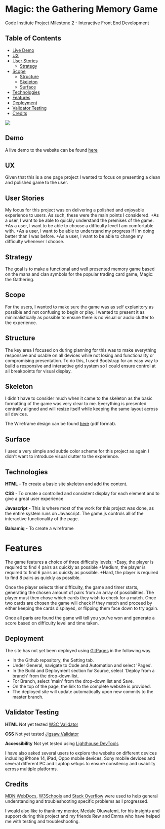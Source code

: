 # Magic: the Gathering Memory Game
Code Institute Project Milestone 2 - Interactive Front End Development

## Table of Contents

+ [Live Demo](#demo)
+ [UX](#ux)
+ [User Stories](#user-stories)
  + [Strategy](#strategy)
+ [Scope](#scope)
  + [Structure](#structure)
  + [Skeleton](#skeleton)
  + [Surface](#surface)
+ [Technologies](#technologies)
+ [Features](#features)
+ [Deployment](#deployment)
+ [Validator Testing](#validator-testing)
+ [Credits](#credits)

![](./readme-assets/responsive.png)

## Demo
A live demo to the website can be found [here](https://arcandrus.github.io/milestone-2/index.html)

## UX
Given that this is a one page project I wanted to focus on presenting a clean and polished game to the user.

## User Stories
My focus for this project was on delivering a polished and enjoyable experience to users. As such, these were the main points I considered.
+As a user, I want to be able to quickly understand the premises of the game.
+As a user, I want to be able to choose a difficulty level I am comfortable with.
+As a user, I want to be able to understand my progress if I'm doing better than I was before.
+As a user, I want to be able to change my difficulty whenever I choose.

## Strategy
The goal is to make a functional and well presented memory game based on the mana and clan symbols for the popular trading card game, Magic: the Gathering.

## Scope
For the users, I wanted to make sure the game was as self explanitory as possible and not confusing to begin or play. I wanted to present it as minimalistically as possible to ensure there is no visual or audio clutter to the experience.

## Structure
The key area I focused on during planning for this was to make everything responsive and usable on all devices while not losing and functionality or compromising presentation. To do this, I used Bootstrap for an easy way to build a responsive and interactive grid system so I could ensure control at all breakpoints for visual display.

## Skeleton
I didn't have to consider much when it came to the skeleton as the basic formatting of the game was very clear to me. Everything is presented centrally aligned and will resize itself while keeping the same layout across all devices.

The Wireframe design can be found [here](./readme-assets/mtg-wireframe.pdf) (pdf format).

## Surface
I used a very simple and subtle color scheme for this project as again I didn't want to introduce visual clutter to the experience.

## Technologies
**HTML** - To create a basic site skeleton and add the content.

**CSS** - To create a controlled and consistent display for each element and to give a great user experience

**Javascript** - This is where most of the work for this project was done, as the entire system runs on Javascript. The game.js controls all of the interactive functionality of the page.

**Balsamiq** - To create a wireframe

# Features
The game features a choice of three difficulty levels;
+Easy, the player is required to find 4 pairs as quickly as possible
+Medium, the player is required to find 6 pairs as quickly as possible.
+Hard, the player is required to find 8 pairs as quickly as possible.

Once the player selects thier difficulty, the game and timer starts, generating the chosen amount of pairs from an array of possibilities. The player must then chose which cards they wish to check for a match. Once two cards are chosen the game will check if they match and proceed by either keeping the cards displayed, or flipping them face down to try again.

Once all paris are found the game will tell you you've won and generate a score based on difficulty level and time taken.

## Deployment
The site has not yet been deployed using [GitPages](https://pages.github.com) in the following way.
+ In the Github repository, the Setting tab.
+ Under General, navigate to Code and Automation and select 'Pages'.
+ In the Build and Deployment section for Source, select 'Deploy from a branch' from the drop-down list.
+ For Branch, select 'main' from the drop-down list and Save.
+ On the top of the page, the link to the complete website is provided.
+ The deployed site will update automatically upon new commits to the master branch.

## Validator Testing
**HTML** Not yet tested [W3C Validator](./readme-assets/html-pass.png)

**CSS** Not yet tested [Jigsaw Validator](./readme-assets/css-pass.png)

**Accessibility** Not yet tested using [Lighthouse DevTools](./readme-assets/lighthouse-pass.png)

I have also asked several users to explore the website on different devices including iPhone 14, iPad, Oppo mobile devices, Sony mobile devices and several different PC and Laptop setups to ensure consitency and usability across multiple platforms.  

## Credits

[MDN WebDocs](https://developer.mozilla.org/en-US/), [W3Schools](https://www.w3schools.com) and [Stack Overflow](https://stackoverflow.co/teams/) were used to help general understanding and troubleshooting specific problems as I progressed.

I would also like to thank my mentor, Medale Oluwafemi, for his insights and support during this project and my friends Rew and Emma who have helped me with testing and troubleshooting.
